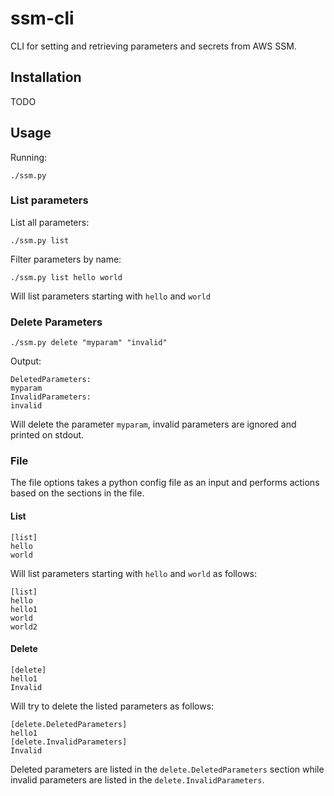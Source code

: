 # ssm-cli
CLI for setting and retrieving parameters and secrets from AWS SSM.


## Installation

TODO

## Usage
Running:
```
./ssm.py
```

### List parameters

List all parameters:
```
./ssm.py list
```

Filter parameters by name:
```
./ssm.py list hello world
```
Will list parameters starting with `hello` and `world`

### Delete Parameters
```
./ssm.py delete "myparam" "invalid"
```
Output:
```
DeletedParameters:
myparam
InvalidParameters:
invalid
```
Will delete the parameter `myparam`, invalid parameters are ignored and printed on stdout.

### File

The file options takes a python config file as an input and performs actions based on the sections in the file.

#### List
```
[list]
hello
world
```

Will list parameters starting with `hello` and `world` as follows:
```
[list]
hello
hello1
world
world2
```
#### Delete
```
[delete]
hello1
Invalid
```
Will try to delete the listed parameters as follows:
```
[delete.DeletedParameters]
hello1
[delete.InvalidParameters]
Invalid
```
Deleted parameters are listed in the `delete.DeletedParameters` section while invalid parameters are listed in the `delete.InvalidParameters`.

